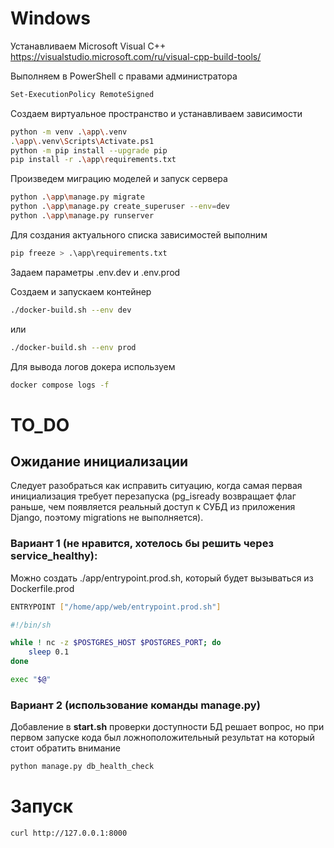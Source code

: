 # Windows
Устанавливаем Microsoft Visual C++\
https://visualstudio.microsoft.com/ru/visual-cpp-build-tools/

Выполняем в PowerShell с правами администратора
```bash
Set-ExecutionPolicy RemoteSigned
```

Создаем виртуальное пространство и устанавливаем зависимости
```bash
python -m venv .\app\.venv
.\app\.venv\Scripts\Activate.ps1
python -m pip install --upgrade pip
pip install -r .\app\requirements.txt
```

Произведем миграцию моделей и запуск сервера
```bash
python .\app\manage.py migrate
python .\app\manage.py create_superuser --env=dev
python .\app\manage.py runserver
```

Для создания актуального списка зависимостей выполним
```bash
pip freeze > .\app\requirements.txt
```

Задаем параметры .env.dev и .env.prod

Создаем и запускаем контейнер
```bash
./docker-build.sh --env dev
```
или
```bash
./docker-build.sh --env prod
```

Для вывода логов докера используем
```bash
docker compose logs -f
```

# TO_DO
## Ожидание инициализации
Следует разобраться как исправить ситуацию, когда самая первая инициализация требует перезапуска (pg_isready возвращает флаг раньше, чем появляется реальный доступ к СУБД из приложения Django, поэтому migrations не выполняется).

### Вариант 1 (не нравится, хотелось бы решить через service_healthy):

Можно создать ./app/entrypoint.prod.sh, который будет вызываться из Dockerfile.prod

```bash
ENTRYPOINT ["/home/app/web/entrypoint.prod.sh"]
```

```bash
#!/bin/sh

while ! nc -z $POSTGRES_HOST $POSTGRES_PORT; do
    sleep 0.1
done

exec "$@"
```

### Вариант 2 (использование команды manage.py)

Добавление в **start.sh** проверки доступности БД решает вопрос, но при первом запуске кода был ложноположительный результат на который стоит обратить внимание 

```bash
python manage.py db_health_check
```

# Запуск

```http request
curl http://127.0.0.1:8000
```